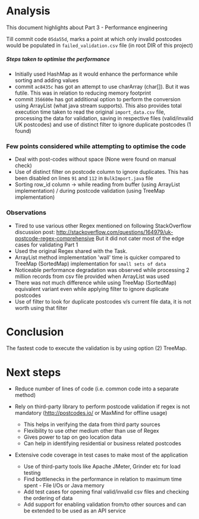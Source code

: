 # Analysis

This document highlights about Part 3 - Performance engineering

Till commit code `05da55d`, marks a point at which only invalid postcodes would be populated in `failed_validation.csv` file (in root DIR of this project)

##### Steps taken to optimise the performance
 - Initially used HashMap as it would enhance the performance while sorting and adding values
 - commit `ac8435c` has got an attempt to use charArray (char[]). But it was futile. This was in relation to reducing memory footprint
 - commit `356600e` has got additional option to perform the conversion using ArrayList (what java stream supports).
 This also provides total execution time taken to read the original `import_data.csv` file,
 processing the data for validation,
 saving in respective files (valid/invalid UK postcodes) and
 use of distinct filter to ignore duplicate postcodes (1 found)



### Few points considered while attempting to optimise the code
 - Deal with post-codes without space (None were found on manual check)
 - Use of distinct filter on postcode column to ignore duplicates. This has been disabled on lines `91` and `112` in `BulkImport.java` file
 - Sorting row_id column -> while reading from buffer (using ArrayList implementation) / during postcode validation (using TreeMap implementation)


### Observations
 - Tired to use various other Regex mentioned on following StackOverflow discussion post: http://stackoverflow.com/questions/164979/uk-postcode-regex-comprehensive
   But it did not cater most of the edge cases for validating Part 1
 - Used the original Regex shared with the Task.
 - ArrayList method implementation 'wall' time is quicker compared to TreeMap (SortedMap) implementation for `small sets of data`
 - Noticeable performance degradation was observed while processing 2 million records from csv file provided when ArrayList was used
 - There was not much difference while using TreeMap (SortedMap) equivalent variant even while applying filter to ignore duplicate postcodes
 - Use of filter to look for duplicate postcodes v/s current file data, it is not worth using that filter

# Conclusion
The fastest code to execute the validation is by using option (2) TreeMap.



# Next steps
- Reduce number of lines of code (i.e. common code into a separate method)

- Rely on third-party library to perform postcode validation if regex is not mandatory (http://postcodes.io/ or MaxMind for offline usage)
    - This helps in verifying the data from third party sources
    - Flexibility to use other medium other than use of Regex
    - Gives power to tap on geo location data
    - Can help in identifying residential or business related postcodes

- Extensive code coverage in test cases to make most of the application
    - Use of third-party tools like Apache JMeter, Grinder etc for load testing
    - Find bottlenecks in the performance in relation to maximum time spent - File I/Os or Java memory
    - Add test cases for opening final valid/invalid csv files and checking the ordering of data
    - Add support for enabling validation from/to other sources and can be extended to be used as an API service

